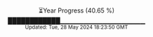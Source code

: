 <p align="center">
⏳Year Progress (40.65 %) <br>
████████████▁▁▁▁▁▁▁▁▁▁▁▁▁▁▁▁▁▁ <br>
<sub>Updated: Tue, 28 May 2024 18:23:50 GMT</sub>
</p>

